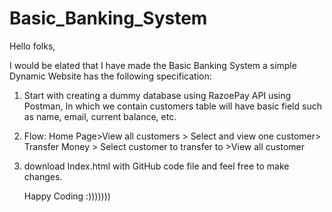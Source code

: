 # Basic_Banking_System

Hello folks,

I would be elated that I have made the Basic Banking System a simple Dynamic Website has the following specification:

1. Start with creating a dummy database using RazoePay API using Postman, In which we contain customers table will have basic field such as name, email, current balance, etc.
2. Flow: Home Page>View all customers > Select and view one customer> Transfer Money > Select customer to transfer to >View all customer
3. download Index.html with GitHub code file and feel free to make changes.

	Happy Coding :)))))))


